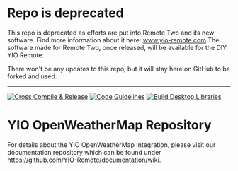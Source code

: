 # Repo is deprecated
This repo is deprecated as efforts are put into Remote Two and its new software. Find more information about it here: www.yio-remote.com The software made for Remote Two, once released, will be available for the DIY YIO Remote.

There won't be any updates to this repo, but it will stay here on GitHub to be forked and used.

---

[![Cross Compile & Release](https://github.com/YIO-Remote/integration.openweather/workflows/Cross%20Compile%20&%20Release/badge.svg)](https://github.com/YIO-Remote/integration.openweather/actions?query=workflow%3A%22Cross+Compile+%26+Release%22)
[![Code Guidelines](https://github.com/YIO-Remote/integration.openweather/workflows/Code%20Guidelines/badge.svg)](https://github.com/YIO-Remote/integration.openweather/actions?query=workflow%3A%22Code+Guidelines%22)
[![Build Desktop Libraries](https://github.com/YIO-Remote/integration.openweather/workflows/Build%20Desktop%20Libraries/badge.svg)](https://github.com/YIO-Remote/integration.openweather/actions?query=workflow%3A%22Build+Desktop+Libraries%22)

# YIO OpenWeatherMap Repository

For details about the YIO OpenWeatherMap Integration, please visit our documentation repository which can be found under  
<https://github.com/YIO-Remote/documentation/wiki>.
